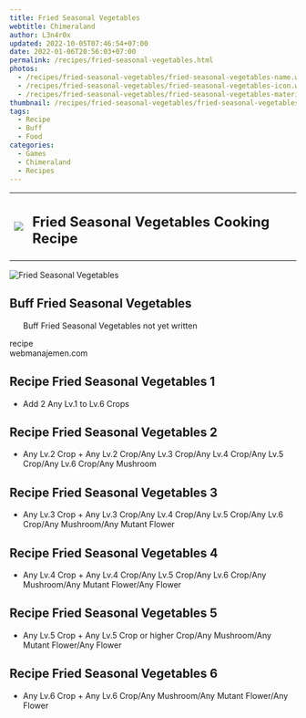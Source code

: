```yaml
---
title: Fried Seasonal Vegetables
webtitle: Chimeraland
author: L3n4r0x
updated: 2022-10-05T07:46:54+07:00
date: 2022-01-06T20:56:03+07:00
permalink: /recipes/fried-seasonal-vegetables.html
photos:
  - /recipes/fried-seasonal-vegetables/fried-seasonal-vegetables-name.webp
  - /recipes/fried-seasonal-vegetables/fried-seasonal-vegetables-icon.webp
  - /recipes/fried-seasonal-vegetables/fried-seasonal-vegetables-material.webp
thumbnail: /recipes/fried-seasonal-vegetables/fried-seasonal-vegetables-icon.webp
tags:
  - Recipe
  - Buff
  - Food
categories:
  - Games
  - Chimeraland
  - Recipes
---
```


<section id="bootstrap-wrapper"><link rel="stylesheet" href="https://cdn.statically.io/gh/dimaslanjaka/Web-Manajemen/40ac3225/css/bootstrap-4.5-wrapper.css"/><div class="row mb-2"><div class="col-md-12 mb-2"><table class="table" id="post-info"><tbody><tr><td><img class="d-inline-block me-2" src="/chimeraland/recipes/fried-seasonal-vegetables/fried-seasonal-vegetables-icon.webp" width="auto" height="auto"/></td><td><h1 class="fs-5">Fried Seasonal Vegetables Cooking Recipe</h1></td></tr></tbody></table></div></div><div class="card mb-2"><div class="row g-0"><div class="col-sm-4 position-relative mb-2"><img src="/chimeraland/recipes/fried-seasonal-vegetables/fried-seasonal-vegetables-material.webp" class="card-img fit-cover w-100 h-100" alt="Fried Seasonal Vegetables" data-fancybox="true"/></div><div class="col-sm-8 mb-2"><div class="card-body"><h2 class="card-title fs-5">Buff Fried Seasonal Vegetables</h2><div class="card-text"><ul>Buff Fried Seasonal Vegetables not yet written</ul></div><span class="badge rounded-pill bg-dark">recipe</span></div><div class="card-footer text-end text-muted">webmanajemen.com</div></div></div></div><div class="row mb-2"><div class="col-12 col-lg-6 recipe-item mb-2"><div class="card"><div class="card-body"><h2 class="card-title fs-5">Recipe Fried Seasonal Vegetables 1</h2><div class="card-text"><ul><li>Add 2 Any Lv.1 to Lv.6 Crops</li></ul></div></div></div></div><div class="col-12 col-lg-6 recipe-item mb-2"><div class="card"><div class="card-body"><h2 class="card-title fs-5">Recipe Fried Seasonal Vegetables 2</h2><div class="card-text"><ul><li>Any Lv.2 Crop<span> + </span>Any Lv.2 Crop/Any Lv.3 Crop/Any Lv.4 Crop/Any Lv.5 Crop/Any Lv.6 Crop/Any Mushroom</li></ul></div></div></div></div><div class="col-12 col-lg-6 recipe-item mb-2"><div class="card"><div class="card-body"><h2 class="card-title fs-5">Recipe Fried Seasonal Vegetables 3</h2><div class="card-text"><ul><li>Any Lv.3 Crop<span> + </span>Any Lv.3 Crop/Any Lv.4 Crop/Any Lv.5 Crop/Any Lv.6 Crop/Any Mushroom/Any Mutant Flower</li></ul></div></div></div></div><div class="col-12 col-lg-6 recipe-item mb-2"><div class="card"><div class="card-body"><h2 class="card-title fs-5">Recipe Fried Seasonal Vegetables 4</h2><div class="card-text"><ul><li>Any Lv.4 Crop<span> + </span>Any Lv.4 Crop/Any Lv.5 Crop/Any Lv.6 Crop/Any Mushroom/Any Mutant Flower/Any Flower</li></ul></div></div></div></div><div class="col-12 col-lg-6 recipe-item mb-2"><div class="card"><div class="card-body"><h2 class="card-title fs-5">Recipe Fried Seasonal Vegetables 5</h2><div class="card-text"><ul><li>Any Lv.5 Crop<span> + </span>Any Lv.5 Crop or higher Crop/Any Mushroom/Any Mutant Flower/Any Flower</li></ul></div></div></div></div><div class="col-12 col-lg-6 recipe-item mb-2"><div class="card"><div class="card-body"><h2 class="card-title fs-5">Recipe Fried Seasonal Vegetables 6</h2><div class="card-text"><ul><li>Any Lv.6 Crop<span> + </span>Any Lv.6 Crop/Any Mushroom/Any Mutant Flower/Any Flower</li></ul></div></div></div></div></div></section>